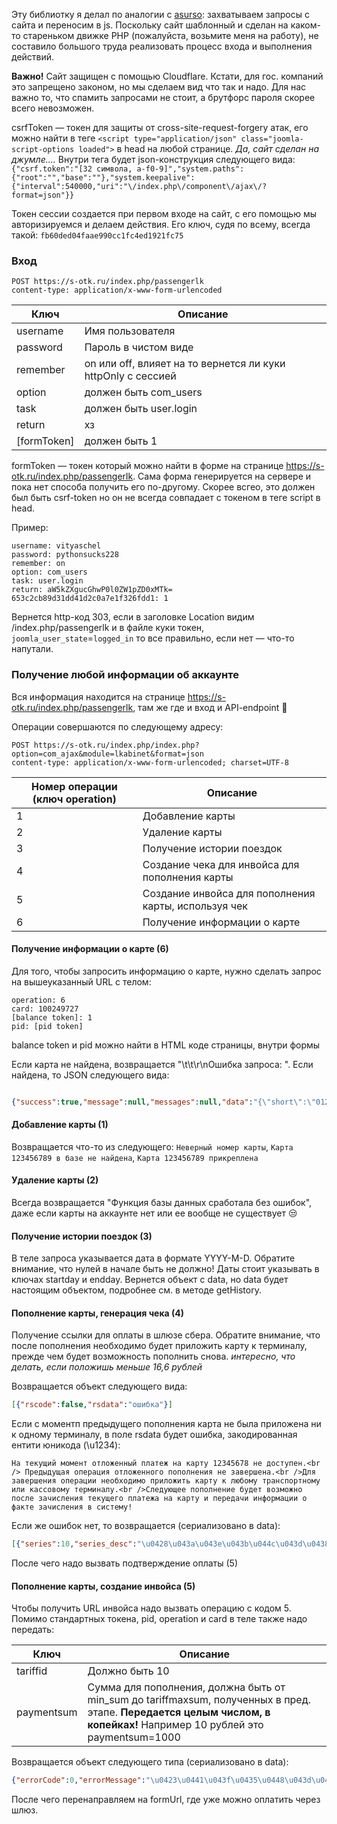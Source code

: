 
Эту библиотку я делал по аналогии с [asurso](https://npmjs.com/package/asurso): захватываем запросы с сайта и переносим в js. Поскольку сайт шаблонный и сделан на каком-то стареньком движке PHP (пожалуйста, возьмите меня на работу), не составило большого труда реализовать процесс входа и выполнения действий.

**Важно!** Сайт защищен с помощью Cloudflare. Кстати, для гос. компаний это запрещено законом, но мы сделаем вид что так и надо. Для нас важно то, что спамить запросами не стоит, а брутфорс пароля скорее всего невозможен.

csrfToken — токен для защиты от cross-site-request-forgery атак, его можно найти в теге `<script type="application/json" class="joomla-script-options loaded">` в head на любой странице. *Да, сайт сделан на джумле....* Внутри тега будет json-конструкция следующего вида: `{"csrf.token":"[32 символа, a-f0-9]","system.paths":{"root":"","base":""},"system.keepalive":{"interval":540000,"uri":"\/index.php\/component\/ajax\/?format=json"}}`

Токен сессии создается при первом входе на сайт, с его помощью мы авторизируемся и делаем действия. Его ключ, судя по всему, всегда такой: `fb60ded04faae990cc1fc4ed1921fc75`

### Вход

```
POST https://s-otk.ru/index.php/passengerlk
content-type: application/x-www-form-urlencoded
```

Ключ|Описание
---|---
username|Имя пользователя
password|Пароль в чистом виде
remember|on или off, влияет на то вернется ли куки httpOnly с сессией
option|должен быть com_users
task|должен быть user.login
return|хз
[formToken]|должен быть 1

formToken — токен который можно найти в форме на странице https://s-otk.ru/index.php/passengerlk. Сама форма генерируется на сервере и пока нет способа получить его по-другому. Скорее всгео, это должен был быть csrf-token но он не всегда совпадает с токеном в теге script в head.

Пример:
```
username: vityaschel
password: pythonsucks228
remember: on
option: com_users
task: user.login
return: aW5kZXgucGhwP0l0ZW1pZD0xMTk=
653c2cb89d31dd41d2c0a7e1f326fdd1: 1
```

Вернется http-код 303, если в заголовке Location видим /index.php/passengerlk и в файле куки токен, `joomla_user_state`=`logged_in` то все правильно, если нет — что-то напутали.

### Получение любой информации об аккаунте

Вся информация находится на странице https://s-otk.ru/index.php/passengerlk, там же где и вход и API-endpoint :poop:

Операции совершаются по следующему адресу: 

```
POST https://s-otk.ru/index.php/index.php?option=com_ajax&module=lkabinet&format=json
content-type: application/x-www-form-urlencoded; charset=UTF-8
```

Номер операции (ключ operation)|Описание
---|---
1|Добавление карты
2|Удаление карты
3|Получение истории поездок
4|Создание чека для инвойса для пополнения карты
5|Создание инвойса для пополнения карты, используя чек
6|Получение информации о карте

#### Получение информации о карте (6)

Для того, чтобы запросить информацию о карте, нужно сделать запрос на вышеуказанный URL с телом:

```
operation: 6
card: 100249727
[balance token]: 1
pid: [pid token]
```

balance token и pid можно найти в HTML коде страницы, внутри формы

Если карта не найдена, возвращается "\t\t\r\nОшибка запроса: ". Если найдена, то JSON следующего вида:

```json

{"success":true,"message":null,"messages":null,"data":"{\"short\":\"01234567\",\"ctg\":10,\"ctgdesc\":\"\\u041a\\u0430\\u0440\\u0442\\u0430 \\u0428\\u043a\\u043e\\u043b\\u044c\\u043d\\u0438\\u043a\\u0430\",\"balance\":\"228.12\",\"st_limit\":null,\"type\":\"EP\"}"}
```

#### Добавление карты (1)

Возвращается что-то из следующего: `Неверный номер карты`, `Карта 123456789 в базе не найдена`, `Карта 123456789 прикреплена`

#### Удаление карты (2)

Всегда возвращается "Функция базы данных сработала без ошибок", даже если карты на аккаунте нет или ее вообще не существует :unamused:

#### Получение истории поездок (3)

В теле запроса указывается дата в формате YYYY-M-D. Обратите внимание, что нулей в начале быть не должно! Даты стоит указывать в ключах startday и endday. Вернется объект с data, но data будет настоящим объектом, подробнее см. в методе getHistory.

#### Пополнение карты, генерация чека (4)

Получение ссылки для оплаты в шлюзе сбера. Обратите внимание, что после пополнения необходимо будет приложить карту к терминалу, прежде чем будет возможность пополнить снова. *интересно, что делать, если положишь меньше 16,6 рублей*

Возвращается объект следующего вида:

```json
[{"rscode":false,"rsdata":"ошибка"}]
```

Если с моментп предыдущего пополнения карта не была приложена ни к одному терминалу, в поле rsdata будет ошибка, закодированная ентити юникода (\u1234):

```
На текущий момент отложенный платеж на карту 12345678 не доступен.<br /> Предыдущая операция отложенного пополнения не завершена.<br />Для завершения операции необходимо приложить карту к любому транспортному или кассовому терминалу.<br />Следующее пополнение будет возможно после зачисления текущего платежа на карту и передачи информации о факте зачисления в систему!
```

Если же ошибок нет, то возвращается (сериализовано в data):

```json
[{"series":10,"series_desc":"\u0428\u043a\u043e\u043b\u044c\u043d\u0438\u043a, \u044d\u043b\u0435\u043a\u0442\u0440\u043e\u043d\u043d\u044b\u0439 \u043a\u043e\u0448\u0435\u043b\u0435\u043a","min_sum":10,"company_name":"\u041e\u041e\u041e \u041e\u0422\u041a","company_inn":"\u0418\u041d\u041d 6317122520","company_address":"\u0433.\u0421\u0430\u043c\u0430\u0440\u0430, \u0443\u043b.\u0424\u0440\u0443\u043d\u0437\u0435, \u0434\u043e\u043c 70 \u044d\u0442\u0430\u0436 2\u0439 \u043a\u0430\u0431\u0438\u043d\u0435\u0442 215","company_phone":"\u0422\u043e\u043b\u044c\u044f\u0442\u0442\u0438 8(8482)24-94-48 \u0421\u0430\u043c\u0430\u0440\u0430 8(846)311-01-01","rscode":true,"sessionid":"02220422203648DA4902610000007066","tariffmaxsum":1486660,"tariffostatok":0}]
```

После чего надо вызвать подтверждение оплаты (5)

#### Пополнение карты, создание инвойса (5)

Чтобы получить URL инвойса надо вызвать операцию с кодом 5. Помимо стандартных токена, pid, operation и card в теле также надо передать: 

Ключ|Описание
---|---
tariffid|Должно быть 10
paymentsum|Сумма для пополнения, должна быть от min_sum до tariffmaxsum, полученных в пред. этапе. **Передается целым числом, в копейках!** Например 10 рублей это paymentsum=1000

Возвращается объект следующего типа  (сериализовано в data):

```json
{"errorCode":0,"errorMessage":"\u0423\u0441\u043f\u0435\u0448\u043d\u043e","formUrl":"https:\/\/securepayments.sberbank.ru\/payment\/merchants\/sbersafe_sberid\/payment_ru.html?mdOrder=[uuid]","orderId":"[uuid]"}
```

После чего перенаправляем на formUrl, где уже можно оплатить через шлюз.